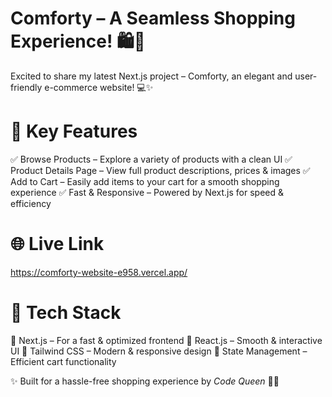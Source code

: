 # Comforty – A Seamless Shopping Experience! 🛍️🚀
Excited to share my latest Next.js project – Comforty, an elegant and user-friendly e-commerce website! 💻✨

# 🛒 Key Features
✅ Browse Products – Explore a variety of products with a clean UI
✅ Product Details Page – View full product descriptions, prices & images
✅ Add to Cart – Easily add items to your cart for a smooth shopping experience
✅ Fast & Responsive – Powered by Next.js for speed & efficiency

# 🌐 Live Link
https://comforty-website-e958.vercel.app/

# 📌 Tech Stack
🔹 Next.js – For a fast & optimized frontend
🔹 React.js – Smooth & interactive UI
🔹 Tailwind CSS – Modern & responsive design
🔹 State Management – Efficient cart functionality

✨ Built for a hassle-free shopping experience by *Code Queen* 👑🚀







